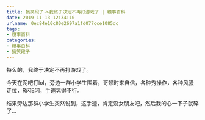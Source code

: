 ```yaml
---
title: 搞笑段子->我终于决定不再打游戏了 | 糗事百科
date: 2019-11-13 12:34:10
urlname: 0ec84e10c80e2697a1fd077cce1085dc
tags: 
- 糗事百科
categories:
- 糗事百科
- 搞笑段子
---
```

特么的，我终于决定不再打游戏了。

今天在网吧打lol，旁边一群小学生围着，哥顿时来自信，各种秀操作，各种风骚走位，R闪E闪，手速晃得不行。

结果旁边那群小学生突然说到，这手速，肯定没女朋友吧，然后我的心一下子就碎了…


